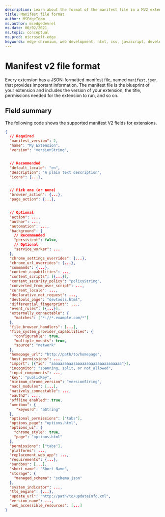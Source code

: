 ```yaml
---
description: Learn about the format of the manifest file in a MV2 extension package
title: Manifest file format 
author: MSEdgeTeam
ms.author: msedgedevrel
ms.date: 06/02/2021
ms.topic: conceptual
ms.prod: microsoft-edge
keywords: edge-chromium, web development, html, css, javascript, developer, extensions, mv2, mv3, manifest
---
```


# Manifest v2 file format

Every extension has a JSON-formatted manifest file, named `manifest.json`, that provides important information. The manifest file is the blueprint of your extension and includes the version of your extension, the title, permissions needed for the extension to run, and so on.

## Field summary

The following code shows the supported manifest V2 fields for extensions. 

```json
{
  // Required
  "manifest_version": 2,
  "name": "My Extension",
  "version": "versionString",


  // Recommended
  "default_locale": "en",
  "description": "A plain text description",
  "icons": {...},


  // Pick one (or none)
  "browser_action": {...},
  "page_action": {...},


  // Optional
  "action": ...,
  "author": ...,
  "automation": ...,
  "background": {
    // Recommended
    "persistent": false,
    // Optional
    "service_worker": ...
  },
  "chrome_settings_overrides": {...},
  "chrome_url_overrides": {...},
  "commands": {...},
  "content_capabilities": ...,
  "content_scripts": [{...}],
  "content_security_policy": "policyString",
  "converted_from_user_script": ...,
  "current_locale": ...,
  "declarative_net_request": ...,
  "devtools_page": "devtools.html",
  "differential_fingerprint": ...,
  "event_rules": [{...}],
  "externally_connectable": {
    "matches": ["*://*.example.com/*"]
  },
  "file_browser_handlers": [...],
  "file_system_provider_capabilities": {
    "configurable": true,
    "multiple_mounts": true,
    "source": "network"
  },
  "homepage_url": "http://path/to/homepage",
  "host_permissions": ...,
  "import": [{"id": "aaaaaaaaaaaaaaaaaaaaaaaaaaaaaaaa"}],
  "incognito": "spanning, split, or not_allowed",
  "input_components": ...,
  "key": "publicKey",
  "minimum_chrome_version": "versionString",
  "nacl_modules": [...],
  "natively_connectable": ...,
  "oauth2": ...,
  "offline_enabled": true,
  "omnibox": {
     "keyword": "aString"
  },
  "optional_permissions": ["tabs"],
  "options_page": "options.html",
  "options_ui": {
    "chrome_style": true,
    "page": "options.html"
  },
  "permissions": ["tabs"],
  "platforms": ...,
  "replacement_web_app": ...,
  "requirements": {...},
  "sandbox": [...],
  "short_name": "Short Name",
  "storage": {
    "managed_schema": "schema.json"
  },
  "system_indicator": ...,
  "tts_engine": {...},
  "update_url": "http://path/to/updateInfo.xml",
  "version_name": ...,
  "web_accessible_resources": [...]
}